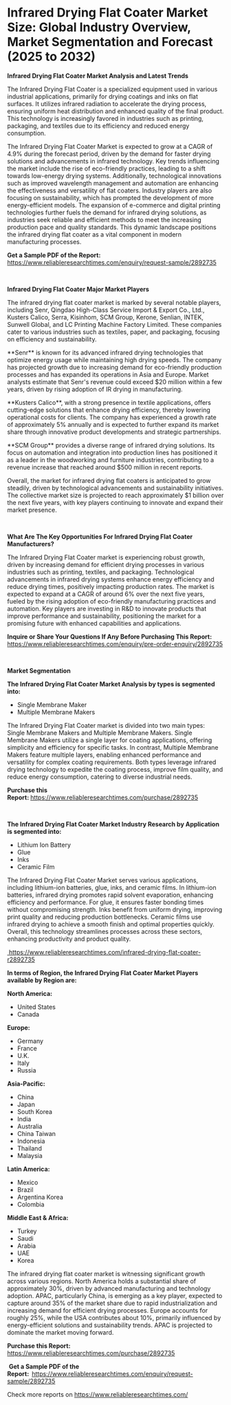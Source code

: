 <p><h1>Infrared Drying Flat Coater Market Size: Global Industry Overview, Market Segmentation and Forecast (2025 to 2032)</h1></p><p><strong>Infrared Drying Flat Coater Market Analysis and Latest Trends</strong></p>
<p><p>The Infrared Drying Flat Coater is a specialized equipment used in various industrial applications, primarily for drying coatings and inks on flat surfaces. It utilizes infrared radiation to accelerate the drying process, ensuring uniform heat distribution and enhanced quality of the final product. This technology is increasingly favored in industries such as printing, packaging, and textiles due to its efficiency and reduced energy consumption.</p><p>The Infrared Drying Flat Coater Market is expected to grow at a CAGR of 4.9% during the forecast period, driven by the demand for faster drying solutions and advancements in infrared technology. Key trends influencing the market include the rise of eco-friendly practices, leading to a shift towards low-energy drying systems. Additionally, technological innovations such as improved wavelength management and automation are enhancing the effectiveness and versatility of flat coaters. Industry players are also focusing on sustainability, which has prompted the development of more energy-efficient models. The expansion of e-commerce and digital printing technologies further fuels the demand for infrared drying solutions, as industries seek reliable and efficient methods to meet the increasing production pace and quality standards. This dynamic landscape positions the infrared drying flat coater as a vital component in modern manufacturing processes.</p></p>
<p><strong>Get a Sample PDF of the Report:&nbsp;</strong> <a href="https://www.reliableresearchtimes.com/enquiry/request-sample/2892735?utm_campaign=3363&utm_medium=2&utm_source=Github&utm_content=ia&utm_term=15032025&utm_id=infrared-drying-flat-coater">https://www.reliableresearchtimes.com/enquiry/request-sample/2892735</a></p>
<p>&nbsp;</p>
<p><strong>Infrared Drying Flat Coater Major Market Players</strong></p>
<p><p>The infrared drying flat coater market is marked by several notable players, including Senr, Qingdao High-Class Service Import & Export Co., Ltd., Kusters Calico, Serra, Kisinhom, SCM Group, Kerone, Senlian, INTEK, Sunwell Global, and LC Printing Machine Factory Limited. These companies cater to various industries such as textiles, paper, and packaging, focusing on efficiency and sustainability.</p><p>**Senr** is known for its advanced infrared drying technologies that optimize energy usage while maintaining high drying speeds. The company has projected growth due to increasing demand for eco-friendly production processes and has expanded its operations in Asia and Europe. Market analysts estimate that Senr's revenue could exceed $20 million within a few years, driven by rising adoption of IR drying in manufacturing.</p><p>**Kusters Calico**, with a strong presence in textile applications, offers cutting-edge solutions that enhance drying efficiency, thereby lowering operational costs for clients. The company has experienced a growth rate of approximately 5% annually and is expected to further expand its market share through innovative product developments and strategic partnerships.</p><p>**SCM Group** provides a diverse range of infrared drying solutions. Its focus on automation and integration into production lines has positioned it as a leader in the woodworking and furniture industries, contributing to a revenue increase that reached around $500 million in recent reports.</p><p>Overall, the market for infrared drying flat coaters is anticipated to grow steadily, driven by technological advancements and sustainability initiatives. The collective market size is projected to reach approximately $1 billion over the next five years, with key players continuing to innovate and expand their market presence.</p></p>
<p>&nbsp;</p>
<p><strong>What Are The Key Opportunities For Infrared Drying Flat Coater Manufacturers?</strong></p>
<p><p>The Infrared Drying Flat Coater market is experiencing robust growth, driven by increasing demand for efficient drying processes in various industries such as printing, textiles, and packaging. Technological advancements in infrared drying systems enhance energy efficiency and reduce drying times, positively impacting production rates. The market is expected to expand at a CAGR of around 6% over the next five years, fueled by the rising adoption of eco-friendly manufacturing practices and automation. Key players are investing in R&D to innovate products that improve performance and sustainability, positioning the market for a promising future with enhanced capabilities and applications.</p></p>
<p><strong>Inquire or Share Your Questions If Any Before Purchasing This Report:</strong> <a href="https://www.reliableresearchtimes.com/enquiry/pre-order-enquiry/2892735?utm_campaign=3363&utm_medium=2&utm_source=Github&utm_content=ia&utm_term=15032025&utm_id=infrared-drying-flat-coater">https://www.reliableresearchtimes.com/enquiry/pre-order-enquiry/2892735</a></p>
<p>&nbsp;</p>
<p><strong>Market Segmentation</strong></p>
<p><strong>The Infrared Drying Flat Coater Market Analysis by types is segmented into:</strong></p>
<p><ul><li>Single Membrane Maker</li><li>Multiple Membrane Makers</li></ul></p>
<p><p>The Infrared Drying Flat Coater market is divided into two main types: Single Membrane Makers and Multiple Membrane Makers. Single Membrane Makers utilize a single layer for coating applications, offering simplicity and efficiency for specific tasks. In contrast, Multiple Membrane Makers feature multiple layers, enabling enhanced performance and versatility for complex coating requirements. Both types leverage infrared drying technology to expedite the coating process, improve film quality, and reduce energy consumption, catering to diverse industrial needs.</p></p>
<p><strong>Purchase this Report:&nbsp;</strong><a href="https://www.reliableresearchtimes.com/purchase/2892735?utm_campaign=3363&utm_medium=2&utm_source=Github&utm_content=ia&utm_term=15032025&utm_id=infrared-drying-flat-coater">https://www.reliableresearchtimes.com/purchase/2892735</a></p>
<p>&nbsp;</p>
<p><strong>The Infrared Drying Flat Coater Market Industry Research by Application is segmented into:</strong></p>
<p><ul><li>Lithium Ion Battery</li><li>Glue</li><li>Inks</li><li>Ceramic Film</li></ul></p>
<p><p>The Infrared Drying Flat Coater Market serves various applications, including lithium-ion batteries, glue, inks, and ceramic films. In lithium-ion batteries, infrared drying promotes rapid solvent evaporation, enhancing efficiency and performance. For glue, it ensures faster bonding times without compromising strength. Inks benefit from uniform drying, improving print quality and reducing production bottlenecks. Ceramic films use infrared drying to achieve a smooth finish and optimal properties quickly. Overall, this technology streamlines processes across these sectors, enhancing productivity and product quality.</p></p>
<p><a href="https://www.reliableresearchtimes.com/infrared-drying-flat-coater-r2892735?utm_campaign=3363&utm_medium=2&utm_source=Github&utm_content=ia&utm_term=15032025&utm_id=infrared-drying-flat-coater">&nbsp;https://www.reliableresearchtimes.com/infrared-drying-flat-coater-r2892735</a></p>
<p><strong>In terms of Region, the Infrared Drying Flat Coater Market Players available by Region are:</strong></p>
<p>
    <p> <strong> North America: </strong>
        <ul>
            <li>United States</li>
            <li>Canada</li>
        </ul>
        </p> 
    <p> <strong> Europe: </strong>
        <ul>
            <li>Germany</li>
            <li>France</li>
            <li>U.K.</li>
            <li>Italy</li>
            <li>Russia</li>
        </ul>
        </p> 
    <p> <strong> Asia-Pacific: </strong>
        <ul>
            <li>China</li>
            <li>Japan</li>
            <li>South Korea</li>
            <li>India</li>
            <li>Australia</li>
            <li>China Taiwan</li>
            <li>Indonesia</li>
            <li>Thailand</li>
            <li>Malaysia</li>
        </ul>
        </p> 
    <p> <strong> Latin America: </strong>
        <ul>
            <li>Mexico</li>
            <li>Brazil</li>
            <li>Argentina Korea</li>
            <li>Colombia</li>
        </ul>
        </p> 
    <p> <strong> Middle East & Africa: </strong>
        <ul>
            <li>Turkey</li>
            <li>Saudi</li>
            <li>Arabia</li>
            <li>UAE</li>
            <li>Korea</li>
        </ul>
    </p>
    </p>
<p><p>The infrared drying flat coater market is witnessing significant growth across various regions. North America holds a substantial share of approximately 30%, driven by advanced manufacturing and technology adoption. APAC, particularly China, is emerging as a key player, expected to capture around 35% of the market share due to rapid industrialization and increasing demand for efficient drying processes. Europe accounts for roughly 25%, while the USA contributes about 10%, primarily influenced by energy-efficient solutions and sustainability trends. APAC is projected to dominate the market moving forward.</p></p>
<p><strong>Purchase this Report: </strong><a href="https://www.reliableresearchtimes.com/purchase/2892735?utm_campaign=3363&utm_medium=2&utm_source=Github&utm_content=ia&utm_term=15032025&utm_id=infrared-drying-flat-coater">https://www.reliableresearchtimes.com/purchase/2892735</a></p>
<p>&nbsp;<strong>Get a Sample PDF of the Report:&nbsp;&nbsp;</strong><a href="https://www.reliableresearchtimes.com/enquiry/request-sample/2892735?utm_campaign=3363&utm_medium=2&utm_source=Github&utm_content=ia&utm_term=15032025&utm_id=infrared-drying-flat-coater">https://www.reliableresearchtimes.com/enquiry/request-sample/2892735</a></p>
<p><strong></strong></p>
<p>Check more reports on <a href="https://www.reliableresearchtimes.com/?utm_campaign=3363&utm_medium=2&utm_source=Github&utm_content=ia&utm_term=15032025&utm_id=infrared-drying-flat-coater">https://www.reliableresearchtimes.com/</a></p>